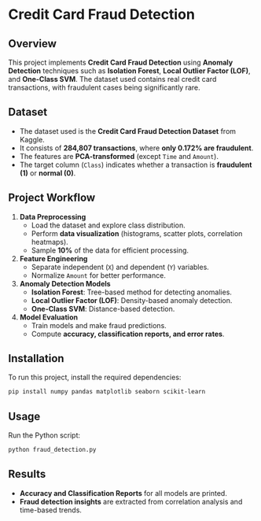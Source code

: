 # Credit Card Fraud Detection
## Overview
This project implements **Credit Card Fraud Detection** using **Anomaly Detection** techniques such as **Isolation Forest**, **Local Outlier Factor (LOF)**, and **One-Class SVM**. The dataset used contains real credit card transactions, with fraudulent cases being significantly rare.

## Dataset
- The dataset used is the **Credit Card Fraud Detection Dataset** from Kaggle.
- It consists of **284,807 transactions**, where **only 0.172% are fraudulent**.
- The features are **PCA-transformed** (except `Time` and `Amount`).
- The target column (`Class`) indicates whether a transaction is **fraudulent (1)** or **normal (0)**.

## Project Workflow
1. **Data Preprocessing**
   - Load the dataset and explore class distribution.
   - Perform **data visualization** (histograms, scatter plots, correlation heatmaps).
   - Sample **10%** of the data for efficient processing.
2. **Feature Engineering**
   - Separate independent (`X`) and dependent (`Y`) variables.
   - Normalize `Amount` for better performance.
3. **Anomaly Detection Models**
   - **Isolation Forest**: Tree-based method for detecting anomalies.
   - **Local Outlier Factor (LOF)**: Density-based anomaly detection.
   - **One-Class SVM**: Distance-based detection.
4. **Model Evaluation**
   - Train models and make fraud predictions.
   - Compute **accuracy, classification reports, and error rates**.
## Installation
To run this project, install the required dependencies:
```bash
pip install numpy pandas matplotlib seaborn scikit-learn
```
## Usage
Run the Python script:
```bash
python fraud_detection.py
```
## Results
- **Accuracy and Classification Reports** for all models are printed.
- **Fraud detection insights** are extracted from correlation analysis and time-based trends.

